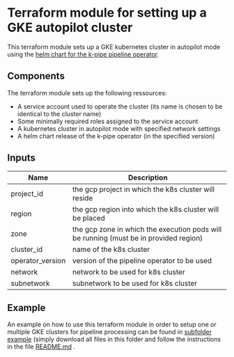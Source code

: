 
# Terraform module for setting up a GKE autopilot cluster

This terraform module sets up a GKE kubernetes cluster in autopilot mode using the [helm chart for the k-pipe pipeline operator](https://helm.k-pipe.cloud/).

## Components

The terraform module sets up the following ressources:
 * A service account used to operate the cluster (its name is chosen to be identical to the cluster name)
 * Some minimally required roles assigned to the service account
 * A kubernetes cluster in autopilot mode with specified network settings
 * A helm chart release of the k-pipe operator (in the specified version)

## Inputs

| Name             | Description                                                                           |
|------------------|---------------------------------------------------------------------------------------|
| project_id       | the gcp project in which the k8s cluster will reside                                  |
| region           | the gcp region into which the k8s cluster will be placed                              |
| zone             | the gcp zone in which the execution pods will be running (must be in provided region) |
| cluster_id       | name of the k8s cluster                                                               |
| operator_version | version of the pipeline operator to be used                                           |
| network          | network to be used for k8s cluster                                                    |
| subnetwork       | subnetwork to be used for k8s cluster                                                 |

## Example

An example on how to use this terraform module in order to setup one or multiple GKE clusters for pipeline 
processing can be found in [subfolder example](./example) (simply download 
all files in this folder and follow the instructions in the file [README.md](./example/README.md) .
